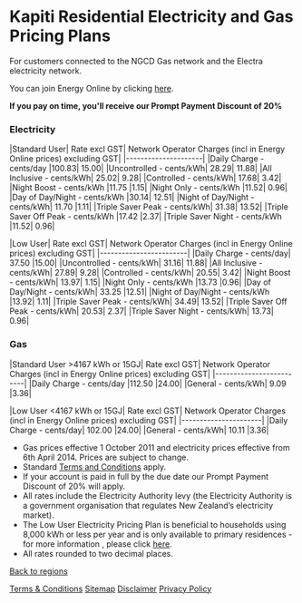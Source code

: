 # Kapiti Residential Electricity and Gas Pricing Plans
For customers connected to the NGCD Gas network and the Electra electricity network.


You can join Energy Online by clicking [here](http://www.energyonline.co.nz/Default.aspx?tabid=98).

**If you pay on time, you'll receive our Prompt Payment Discount of 20%**


### Electricity
|Standard User|	Rate excl GST|	Network Operator Charges (incl in Energy Online prices) excluding GST|
|---------------------|
|Daily Charge - cents/day	|100.83|	15.00|
|Uncontrolled - cents/kWh|	28.29|	11.88|
|All Inclusive - cents/kWh|	25.02|	9.28|
|Controlled - cents/kWh|	17.68|	3.42|
|Night Boost - cents/kWh	|11.75	|1.15|
|Night Only - cents/kWh	|11.52|	0.96|
|Day of Day/Night - cents/kWh	|30.14|	12.51|
|Night of Day/Night - cents/kWh|	11.70	|1.11|
|Triple Saver Peak - cents/kWh|	31.38|	13.52|
|Triple Saver Off Peak - cents/kWh	|17.42	|2.37|
|Triple Saver Night - cents/kWh	|11.52|	0.96|
 

|Low User|	Rate excl GST|	Network Operator Charges (incl in Energy Online prices) excluding GST|
|------------------------|
|Daily Charge - cents/day|	37.50	|15.00|
|Uncontrolled - cents/kWh|	31.16|	11.88|
|All Inclusive - cents/kWh|	27.89|	9.28|
|Controlled - cents/kWh|	20.55|	3.42|
|Night Boost - cents/kWh|	13.97|	1.15|
|Night Only - cents/kWh	|13.73	|0.96|
|Day of Day/Night - cents/kWh|	33.25	|12.51|
|Night of Day/Night - cents/kWh	|13.92|	1.11|
|Triple Saver Peak - cents/kWh|	34.49|	13.52|
|Triple Saver Off Peak - cents/kWh|	20.53|	2.37|
|Triple Saver Night - cents/kWh|	13.73|	0.96|


### Gas
|Standard User >4167 kWh or 15GJ|	Rate excl GST|	Network Operator Charges (incl in Energy Online prices) excluding GST|
|-------------------------|
|Daily Charge - cents/day	|112.50	|24.00|
|General - cents/kWh|	9.09	|3.36|
 

|Low User <4167 kWh or 15GJ|	Rate excl GST|	Network Operator Charges (incl in Energy Online prices) excluding GST|
|----------------------|
|Daily Charge - cents/day|	102.00	|24.00|
|General - cents/kWh|	10.11	|3.36|

- Gas prices effective 1 October 2011 and electricity prices effective from 6th April 2014. Prices are subject to change. 
- Standard [Terms and Conditions](http://www.energyonline.co.nz/terms) apply.
- If your account is paid in full by the due date our Prompt Payment Discount of 20% will apply.
- All rates include the Electricity Authority levy (the Electricity Authority is a government organisation that regulates New Zealand’s electricity market).
- The Low User Electricity Pricing Plan is beneficial to households using 8,000 kWh or less per year and is only available to primary residences - for more information , please click [here](http://www.energyonline.co.nz/Default.aspx?tabid=148).
- All rates rounded to two decimal places.

[Back to regions](http://www.energyonline.co.nz/residential/pricing_plans/electricity_and_gas_pricing_plans)

[Terms & Conditions](http://www.energyonline.co.nz/terms)
[Sitemap](http://www.energyonline.co.nz/home/site_map)
[Disclaimer](http://www.energyonline.co.nz/home/site_map/disclaimer)
[Privacy Policy](http://www.energyonline.co.nz/home/site_map/privacy_policy)